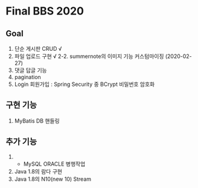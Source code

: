 # Final BBS 2020

## Goal
 1. 단순 게시판 CRUD √
 2. 파일 업로드 구현 √
  2-2. summernote의 이미지 기능 커스텀마이징 (2020-02-27)
 3. 댓글 답글 기능
 4. pagination
 5. Login 회원가입 : Spring Security 중 BCrypt 비밀번호 암호화
 
 ## 구현 기능
 1. MyBatis DB 핸들링
  
 
 ## 추가 기능
 1. - MySQL ORACLE  병행작업
 2. Java 1.8의 람다 구현
 3. Java 1.8의 N10(new 10) Stream
  